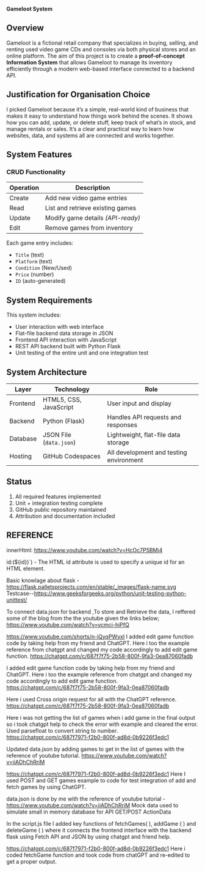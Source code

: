 **Gameloot System**


## Overview

Gameloot is a fictional retail company that specializes in buying, selling, and renting used video game CDs and consoles via both physical stores and an online platform. The aim of this project is to create a **proof-of-concept Information System** that allows Gameloot to manage its inventory efficiently through a modern web-based interface connected to a backend API.


## Justification for Organisation Choice

I picked Gameloot because it’s a simple, real-world kind of business that makes it easy to understand how things work behind the scenes. It shows how you can add, update, or delete stuff, keep track of what’s in stock, and manage rentals or sales. It’s a clear and practical way to learn how websites, data, and systems all  are connected and works together.



## System Features

###  CRUD Functionality

| Operation | Description                       |
| --------- | --------------------------------- |
| Create    | Add new video game entries        |
| Read      | List and retrieve existing games  |
| Update    | Modify game details *(API-ready)* |
| Edit      | Remove games from inventory       |

Each game entry includes:

* `Title` (text)
* `Platform` (text)
* `Condition` (New/Used)
* `Price` (number)
* `ID` (auto-generated)



## System Requirements

This system includes:

- User interaction with web interface
- Flat-file backend data storage in JSON
- Frontend API interaction with JavaScript
- REST API backend built with Python Flask
- Unit testing of the entire unit and one integration test


## System Architecture

| Layer    | Technology              | Role                                    |
| -------- | ----------------------- | --------------------------------------- |
| Frontend | HTML5, CSS, JavaScript  | User input and display                  |
| Backend  | Python (Flask)          | Handles API requests and responses      |
| Database | JSON File (`data.json`) | Lightweight, flat-file data storage     |
| Hosting  | GitHub Codespaces       | All development and testing environment |


## Status

1. All required features implemented
2. Unit + integration testing complete
3. GitHub public repository maintained
4. Attribution and documentation included


## REFERENCE 
innerHtml: https://www.youtube.com/watch?v=HcOc7P5BMi4

id:(${id})`) - The HTML id attribute is used to specify a unique id for an HTML element.

Basic knowlage about flask -  https://flask.palletsprojects.com/en/stable/_images/flask-name.svg 
Testcase--https://www.geeksforgeeks.org/python/unit-testing-python-unittest/

To connect data.json for backend ,To store and Retrieve the data, I reffered some of the blog from the the youtube given the links below;
https://www.youtube.com/watch?v=ycmci-hiPfQ

https://www.youtube.com/shorts/n-iQyqPWyxI
I added edit game function code by taking help from my friend and ChatGPT.
Here i too the example reference from chatgpt and changed my code accordingly to add edit game function.
https://chatgpt.com/c/687f7f75-2b58-800f-9fa3-0ea87060fadb

I added edit game function code by taking help from my friend and ChatGPT.
Here i too the example reference from chatgpt and changed my code accordingly to add edit game function.
https://chatgpt.com/c/687f7f75-2b58-800f-9fa3-0ea87060fadb

Here i used Cross origin request for all with the ChatGPT reference.
https://chatgpt.com/c/687f7f75-2b58-800f-9fa3-0ea87060fadb

Here i was not getting the list of games when i add game in the final output so i took chatgpt help to check the error with example and cleared the error. Used parsefloat to convert string to number.
https://chatgpt.com/c/687f7971-f2b0-800f-ad8d-0b9226f3edc1

Updated data.json by adding games to get in the list of games with the reference of youtube tutorial.
https://www.youtube.com/watch?v=iiADhChRriM

https://chatgpt.com/c/687f7971-f2b0-800f-ad8d-0b9226f3edc1
Here I used POST and GET games example to code for test integration of add and fetch games by using ChatGPT.


data.json is done by me with the reference of youtube tutorial - https://www.youtube.com/watch?v=iiADhChRriM
Mock data used to simulate small in memory database for API GET/POST ActionData

In the script.js file I added key functions of fetchGames( ), addGame ( ) and deleteGame ( ) where it connects the frontend interface with the backend flask using Fetch API and JSON by using chatgpt and friend help.

https://chatgpt.com/c/687f7971-f2b0-800f-ad8d-0b9226f3edc1
Here i coded fetchGame function and took code from chatGPT and re-edited to get a proper output.

